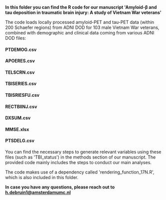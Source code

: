 **In this folder you can find the R code for our manuscript 'Amyloid-β and tau deposition in traumatic brain injury: A study of Vietnam War veterans'**


The code loads locally processed amyloid-PET and tau-PET data (within 200 Schaefer regions) from ADNI DOD for 103 male Vietnam War veterans, combined with demographic and clinical data coming from various ADNI DOD files:

#### PTDEMOG.csv
#### APOERES.csv
#### TELSCRN.csv
#### TBISERIES.csv
#### TBISRIESFU.csv
#### RECTBIINJ.csv
#### DXSUM.csv
#### MMSE.xlsx
#### PTSDELG.csv


You can find the necessary steps to generate relevant variables using these files (such as 'TBI_status') in the methods section of our manuscript. The provided code mainly includes the steps to conduct our main analyses.

The code makes use of a dependency called 'rendering_function_17N.R', which is also included in this folder.


**In case you have any questions, please reach out to h.debruin1@amsterdamumc.nl**
